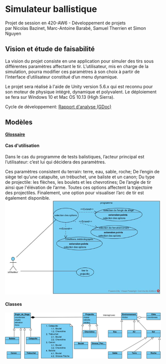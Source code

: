 # Simulateur ballistique
Projet de session en 420-AW6 - Développement de projets  
par Nicolas Bazinet, Marc-Antoine Barabé, Samuel Therrien et Simon Nguyen  

## Vision et étude de faisabilité
La vision du projet consiste en une application pour simuler des tirs sous différentes paramètres affectant le tir. L’utilisateur, mis en charge de la simulation, pourra modifier ces paramètres à son choix à partir de l’interface d’utilisateur constitué d’un menu dynamique.  

Le projet sera réalisé à l'aide de Unity version 5.6.x qui est reconnu pour son moteur de physique intégré, dynamique et polyvalent. Le déploiement se fera sur Windows 10 et Mac OS 10.13 (High Sierra).

Cycle de développement: [Rapport d'analyse (GDoc)](https://docs.google.com/document/d/1KkV5PzfKP5J1mMFA_SUoL8Q6cWs6PHw5FupHfbu4PL4/edit?usp=sharing)

## Modèles
**[Glossaire](Documentation/Glossaire.md)**
#### Cas d'utilisation
Dans le cas du programme de tests balistiques, l’acteur principal est l’utilisateur: c’est lui qui décidera des paramètres.  

Ces paramètres consistent du terrain: terre, eau, sable, roche; De l’engin de siège tel qu’une catapulte, un trébuchet, une baliste et un canon; Du type de projectile: les flèches, les boulets et les chevrotines; De l’angle de tir ainsi que l'élévation de l’arme. Toutes ces options affectent la trajectoire des projectiles. Finalement, une option pour visualiser l’arc de tir est également disponible.  
![Diagramme de cas d'utilisation](Documentation/Diagramme_de_cas_d'utilisation.png)
#### Classes
![Diagramme de classes](Documentation/Diagramme_de_classes.png)
